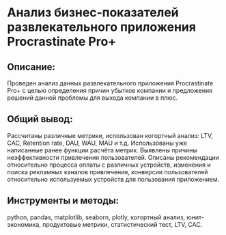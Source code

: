 # Анализ бизнес-показателей развлекательного приложения Procrastinate Pro+

## Описание:
Проведен анализ данных развлекательного приложения Procrastinate Pro+ с целью определения причин убытков компании и предложения решений данной проблемы для выхода компании в плюс.

## Общий вывод:
Рассчитаны различные метрики, использован когортный анализ: LTV, CAC, Retention rate, DAU, WAU, MAU и т.д. Использованы уже написанные ранее функции расчёта метрик. Выявлены причины неэффективности привлечения пользователей. Описаны рекомендации относительно процесса оплаты с различных устройств, изменения и поиска рекламных каналов привлечения, конверсии пользователей относительно используемых устройств для пользования приложением.

## Инструменты и методы:
python, pandas, matplotlib, seaborn, plotly, когортный анализ, юнит-экономика, продуктовые метрики, статистический тест, LTV, CAC.
